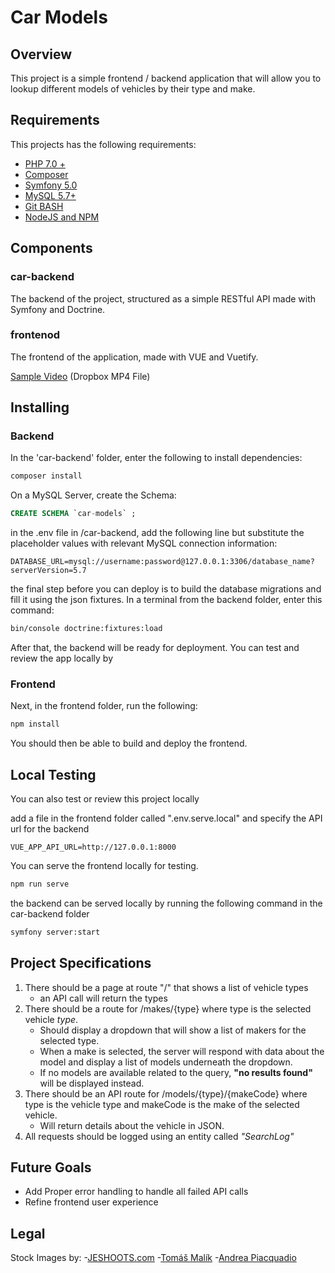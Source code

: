 # Car Models

## Overview

This project is a simple frontend / backend application that will allow you to lookup different models of vehicles by their type and make.

## Requirements

This projects has the following requirements:

- [PHP 7.0 +](https://windows.php.net/download/)
- [Composer](https://getcomposer.org)
- [Symfony 5.0](https://symfony.com/download)
- [MySQL 5.7+](https://dev.mysql.com/downloads/installer/)
- [Git BASH](https://gitforwindows.org)
- [NodeJS and NPM](https://nodejs.org/en/)

## Components

### car-backend

The backend of the project, structured as a simple RESTful API made with Symfony and Doctrine.

### frontenod

The frontend of the application, made with VUE and Vuetify.

[Sample Video](https://dl.dropboxusercontent.com/s/c9zjtda47wx99qf/2020-07-18%2012-42-49.mp4) (Dropbox MP4 File)

## Installing

### Backend

In the 'car-backend' folder, enter the following to install dependencies:

```BASH
composer install
```

On a MySQL Server, create the Schema:

```SQL
CREATE SCHEMA `car-models` ;
```

in the .env file in /car-backend, add the following line but substitute the placeholder values with relevant MySQL connection information:

```env
DATABASE_URL=mysql://username:password@127.0.0.1:3306/database_name?serverVersion=5.7
```

the final step before you can deploy is to build the database migrations and fill it using the json fixtures. In a terminal from the backend folder, enter this command:

```BASH
bin/console doctrine:fixtures:load
```

After that, the backend will be ready for deployment. You can test and review the app locally by 

### Frontend

Next, in the frontend folder, run the following:

```BASH
npm install
```

You should then be able to build and deploy the frontend.

## Local Testing

You can also test or review this project locally

add a file in the frontend folder called ".env.serve.local" and specify the API url for the backend

```ENV
VUE_APP_API_URL=http://127.0.0.1:8000
```

You can serve the frontend locally for testing.

```BASH
npm run serve
```

the backend can be served locally by running the following command in the car-backend folder

```BASH
symfony server:start
```

## Project Specifications

1. There should be a page at route "/" that shows a list of vehicle types
	- an API call will return the types
2. There should be a route for /makes/{type} where type is the selected vehicle *type*.
	- Should display a dropdown that will show a list of makers for the selected type.
	- When a make is selected, the server will respond with data about the model and display a list of models underneath the dropdown.
	- If no models are available related to the query, **"no results found"** will be displayed instead.
3. There should be an API route for /models/{type}/{makeCode} where type is the vehicle type and makeCode is the make of the selected vehicle.
	- Will return details about the vehicle in JSON.
4. All requests should be logged using an entity called *"SearchLog"*

## Future Goals

- Add Proper error handling to handle all failed API calls
- Refine frontend user experience

## Legal

Stock Images by:
-[JESHOOTS.com](https://www.pexels.com/@jeshoots-com-147458)
-[Tomáš Malík](https://www.pexels.com/@tomas-malik-793526)
-[Andrea Piacquadio](https://www.pexels.com/@olly)
